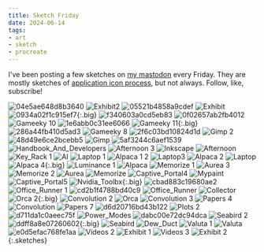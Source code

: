 ```yaml
---
title: Sketch Friday
date: 2024-06-14
tags:
- art
- sketch
- procreate
---
```


I've been posting a few sketches on [my mastodon](https://mastodon.social/@jimmac) every Friday. They are mostly sketches of [application icon process](https://gitlab.gnome.org/Teams/Design/app-icon-requests/-/issues/43), but not always. Follow, like, subscribe!

![04e5ae648d8b3640](04e5ae648d8b3640.png)
![Exhibit2](Exhibit2.png)
![05521b4858a9cdef](05521b4858a9cdef.png)
![Exhibit](Exhibit.png)
![0934a02f1c915ef7](0934a02f1c915ef7.png){:.big}
![f340603a0cd5eb83](f340603a0cd5eb83.png)
![0f02657ab2fb4012](0f02657ab2fb4012.png)
![Gameeky 10](Gameeky%2010.png)
![1e6abb0c31ee6066](1e6abb0c31ee6066.png)
![Gameeky 11](Gameeky%2011.png){:.big}
![286a44fb410d5ad3](286a44fb410d5ad3.png)
![Gameeky 8](Gameeky%208.png)
![2f6c03bd10824d1d](2f6c03bd10824d1d.png)
![Gimp 2](Gimp%202.png)
![48d49e6ce2bcebb5](48d49e6ce2bcebb5.png)
![Gimp](Gimp.png)
![5af3244c6aef1539](5af3244c6aef1539.png)
![Handbook_And_Developers](Handbook_And_Developers.png)
![Afternoon 3](Afternoon%203.png)
![Inkscape](Inkscape.png)
![Afternoon](Afternoon.png)
![Key_Rack 1](Key_Rack%201.png)
![AI](AI.png)
![Laptop 1](Laptop%201.png)
![Alpaca 1 2](Alpaca%201%202.png)
![Laptop3](Laptop3.png)
![Alpaca 2](Alpaca%202.png)
![Laptop](Laptop.png)
![Alpaca 4](Alpaca%204.png){:.big}
![Luminance 1](Luminance%201.png)
![Alpaca](Alpaca.png)
![Memorize 1](Memorize%201.png)
![Aurea 3](Aurea%203.png)
![Memorize 2](Memorize%202.png)
![Aurea](Aurea.png)
![Memorize](Memorize.png)
![Captive_Portal4](Captive_Portal4.png)
![Mypaint](Mypaint.png)
![Captive_Portal5](Captive_Portal5.png)
![Nvidia_Toolbx](Nvidia_Toolbx.png){:.big}
![cbad883c19680ae2](cbad883c19680ae2.png)
![Office_Runner 1](Office_Runner%201.png)
![cd2b1f4788bd40c9](cd2b1f4788bd40c9.png)
![Office_Runner](Office_Runner.png)
![Collector](Collector.png)
![Orca 2](Orca%202.png){:.big}
![Convolution 2](Convolution%202.png)
![Orca](Orca.png)
![Convolution 3](Convolution%203.png)
![Papers 4](Papers%204.png)
![Convolution](Convolution.png)
![Papers 7](Papers%207.png)
![d6d20716bd43b122](d6d20716bd43b122.png)
![Plots 2](Plots%202.png)
![d711da1c0aeec75f](d711da1c0aeec75f.png)
![Power_Modes](Power_Modes.png)
![dabc00e72dc94dca](dabc00e72dc94dca.png)
![Seabird 2](Seabird%202.png)
![ddff8a8e07260602](ddff8a8e07260602.png){:.big}
![Seabird](Seabird.png)
![Dew_Duct](Dew_Duct.png)
![Valuta 1](Valuta%201.png)
![Valuta](Valuta.png)
![e0d5efac768fe1aa](e0d5efac768fe1aa.png)
![Videos 2](Videos%202.png)
![Exhibit 1](Exhibit%201.png)
![Videos 3](Videos%203.png)
![Exhibit 2](Exhibit%202.png)
{:.sketches}


<style type="text/css">
.sketches {
	display: grid;
	grid-template-columns: repeat(2,1fr);
	gap: 1rem;
	grid-auto-flow: row dense;
}
.sketches img {
	display: block;
	width: 100%; height: auto;
	transition-duration: 0;
	align-self: center;
}

@media only screen and (min-width: 640px) {
	.sketches { grid-template-columns: repeat(4,1fr); }
	.sketches img.big {
		grid-column: span 2;
		grid-row: span 2;
	}
}
.sketches img:hover {
	transition: transform 100ms ease-out;
	transform: scale(1.5);
	image-rendering: crisp-edges;
	image-rendering: pixelated;
}
.sketches img:active {
	width: 135px;
	transform: scale(3);
	transition: none;
	image-rendering: crisp-edges;
	image-rendering: pixelated;
}
</style>
